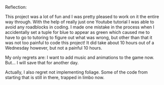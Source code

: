 Reflection:

This project was a lot of fun and I was pretty pleased to work on it
the entire way through. With the help of really just one Youtube tutorial
I was able to avoid any roadblocks in coding. I made one mistake in the
process when I accidentally set a tuple for blue to appear as green which
caused me to have to go to tutoring to figure out what was wrong, but other
than that it was not too painful to code this project! It did take about
10 hours out of a Wednesday however, but not a painful 10 hours.

My only regrets are: I want to add music and animations to the game now. But...
I will save that for another day.

Actually, I also regret not implementing foliage. Some of the code from starting
that is still in there, trapped in limbo now.
